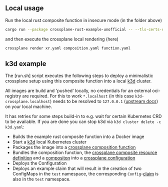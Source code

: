 ## Local usage

Run the local rust composite function in insecure mode (in the folder above)

```bash
cargo run --package crossplane-rust-example-unofficial -- --tls-certs-dir . --insecure
```

and then execute the crossplane local rendering (here)

```bash
crossplane render xr.yaml composition.yaml function.yaml
```

## k3d example

The [run.sh] script executes the following steps to deploy a minimalistic crossplane setup
using this composite function into a local [k3d](https://k3d.io/) cluster.

All images are build and 'pushed' locally, no credentials for an external oci-registry are required.
For this to work `*.localhost` (in this case `k3d-crossplane.localhost`) needs to be resolved to
`127.0.0.1` ([upstream docs](https://k3d.io/v5.6.0/usage/registries/#preface-referencing-local-registries)) on your local machine.

It has retries for some steps build-in to e.g. wait for certain Kubernetes CRD to be available.
If you are done you can stop k3d via `k3d cluster delete -c k3d.yaml`:

- Builds the example rust composite function into a Docker image
- Start a [k3d](https://k3d.io/) local Kubernetes cluster
- Packages the image into a [crossplane composition function](https://docs.crossplane.io/latest/concepts/compositions/#how-composition-functions-work)
- Bundles the composition function, the [crossplane composite resource definition](https://docs.crossplane.io/latest/concepts/composite-resource-definitions/)
  and a [compositon](https://docs.crossplane.io/latest/concepts/compositions/) into a [crossplane configuration](https://docs.crossplane.io/latest/concepts/packages/)
- Deploys the Configuration
- Deploys an example claim that will result in the creation of two ConfigMaps in the `test` namespace, the corresponding
  `Config`-[claim](https://docs.crossplane.io/latest/concepts/claims/) is also in the `test` namespace.
